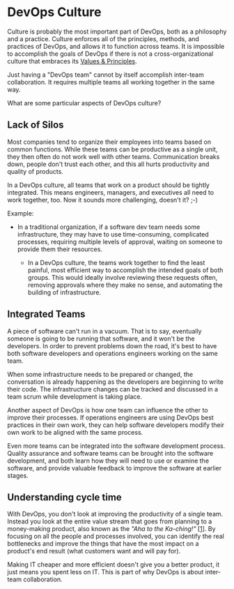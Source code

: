 # DevOps Culture

Culture is probably the most important part of DevOps, both as a philosophy and a practice. Culture enforces all of the principles, methods, and practices of DevOps, and allows it to function across teams. It is impossible to accomplish the goals of DevOps if there is not a cross-organizational culture that embraces its [Values & Principles](../principles/).

Just having a "DevOps team" cannot by itself accomplish inter-team collaboration. It requires multiple teams all working together in the same way.

What are some particular aspects of DevOps culture?

## Lack of Silos
Most companies tend to organize their employees into teams based on common functions. While these teams can be productive as a single unit, they then often do not work well with other teams. Communication breaks down, people don't trust each other, and this all hurts productivity and quality of products.

In a DevOps culture, all teams that work on a product should be tightly integrated. This means engineers, managers, and executives all need to work together, too. Now it sounds more challenging, doesn't it? ;-)

Example:
 - In a traditional organization, if a software dev team needs some infrastructure, they may have to use time-consuming, complicated processes, requiring multiple levels of approval, waiting on someone to provide them their resources.

   - In a DevOps culture, the teams work together to find the least painful, most efficient way to accomplish the intended goals of both groups. This would ideally involve reviewing these requests often, removing approvals where they make no sense, and automating the building of infrastructure.

## Integrated Teams
A piece of software can't run in a vacuum. That is to say, eventually someone is going to be running that software, and it won't be the developers. In order to prevent problems down the road, it's best to have both software developers and operations engineers working on the same team.

When some infrastructure needs to be prepared or changed, the conversation is already happening as the developers are beginning to write their code. The infrastructure changes can be tracked and discussed in a team scrum while development is taking place.

Another aspect of DevOps is how one team can influence the other to improve their processes. If operations engineers are using DevOps best practices in their own work, they can help software developers modify their own work to be aligned with the same process.

Even more teams can be integrated into the software development process. Quality assurance and software teams can be brought into the software development, and both learn how they will need to use or examine the software, and provide valuable feedback to improve the software at earlier stages.

## Understanding cycle time
With DevOps, you don't look at improving the productivity of a single team. Instead you look at the entire value stream that goes from planning to a money-making product, also known as the *"Aha to the Ka-ching!"* \[[1]\]. By focusing on all the people and processes involved, you can identify the real bottlenecks and improve the things that have the most impact on a product's end result (what customers want and will pay for).

Making IT cheaper and more efficient doesn't give you a better product, it just means you spent less on IT. This is part of why DevOps is about inter-team collaboration. 


[1]: https://itrevolution.com/devops-culture-part-1/
